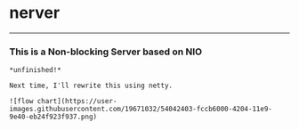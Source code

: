 # nerver
---
### This is a Non-blocking Server based on NIO

    *unfinished!*
    
    Next time, I'll rewrite this using netty.
    
    ![flow chart](https://user-images.githubusercontent.com/19671032/54042403-fccb6000-4204-11e9-9e40-eb24f923f937.png)
